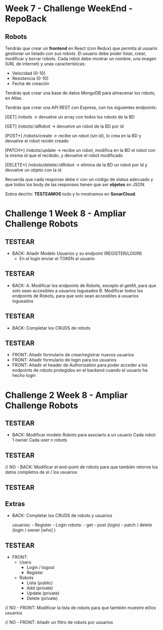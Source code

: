 # Week 7 - Challenge WeekEnd - RepoBack

## Robots

Tendrás que crear un **frontend** en React (con Redux) que permita al usuario gestionar un listado con sus robots. El usuario debe poder listar, crear, modificar y borrar robots. Cada robot debe mostrar un nombre, una imagen (URL de internet) y unas características:

-   Velocidad (0-10)
-   Resistencia (0-10)
-   Fecha de creación

Tendrás que crear una base de datos MongoDB para almacenar los robots, en Atlas.

Tendrás que crear una API REST con Express, con los siguientes endpoints:

[GET] /robots -> devuelve un array con todos los robots de la BD

[GET] /robots/:idRobot -> devuelve un robot de la BD por id

[POST*] /robots/create -> recibe un robot (sin id), lo crea en la BD y devuelve el robot recién creado

[PATCH*] /robots/update -> recibe un robot, modifica en la BD el robot con la misma id que el recibido, y devuelve el robot modificado

[DELETE*] /robots/delete/:idRobot -> elimina de la BD un robot por id y devuelve un objeto con la id

Recuerda que cada response debe ir con un código de status adecuado y que todos los body de las responses tienen que ser **objetos** en JSON.

Sobra decirlo: **TESTEAMOS** todo y lo mostramos en **SonarCloud**.

# Challenge 1 Week 8 - Ampliar Challenge Robots

## TESTEAR

-   BACK: Añadir Modelo Usuarios y su endpoint (REGISTER/LOGIN)
    -   En el login enviar el TOKEN al usuario

## TESTEAR

-   BACK:
    A. Modificar los endpoints de Robots, excepto el getAll, para que solo sean accesibles a usuarios logueados
    B. Modificar todos los endpoints de Robots, para que solo sean accesibles a usuarios logueados

## TESTEAR

-   BACK: Completar los CRUDS de robots

## TESTEAR

-   FRONT: Añadir formulario de crear/registrar nuevos usuarios
-   FRONT: Añadir formulario de login para los usuarios
-   FRONT: Añadir el header de Authorization para poder acceder a los endpoints de robots protegidos en el backend cuando el usuario ha hecho login

# Challenge 2 Week 8 - Ampliar Challenge Robots

## TESTEAR

-   BACK: Modificar modelo Robots para asociarlo a un usuario
    Cada robot 1 owner
    Cada user n robots

## TESTEAR

// NO - BACK: Modificar el end-point de robots para que también retorne los datos completos de el / los usuarios

## TESTEAR

## Extras

-   BACK: Completar los CRUDS de robots y usuarios

    usuarios: - Register - Login
    robots: - get - post (login) - patch / delete (login / owner [who] )

## TESTEAR

-   FRONT:
    -   Users
        -   Login / logout
        -   Register
    -   Robots
        -   Lista (public)
        -   Add (private)
        -   Update (private)
        -   Delete (private)

// NO - FRONT: Modificar la lista de robots para que también muestre el/los usuarios

// NO - FRONT: Añadir un filtro de robots por usuarios
